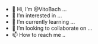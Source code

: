 - 👋 Hi, I’m @VitoBach ...
- 👀 I’m interested in ...
- 🌱 I’m currently learning ...
- 💞️ I’m looking to collaborate on ...
- 📫 How to reach me ..

<!---
VitoBach/VitoBach is a ✨ special ✨ repository because its `README.md` (this file) appears on your GitHub profile.
You can click the Preview link to take a look at your changes.
--->
